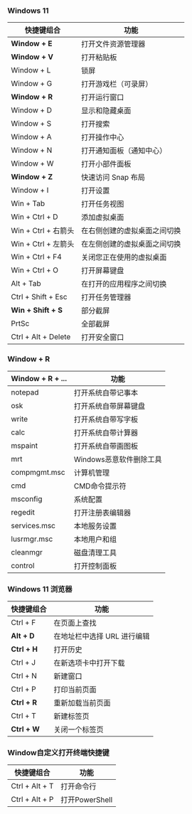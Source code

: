 ### Windows 11

| 快捷键组合          | 功能                         |
| ------------------- | ---------------------------- |
| **Window + E**      | 打开文件资源管理器           |
| **Window + V**      | 打开粘贴板                   |
| Window + L          | 锁屏                         |
| Window + G          | 打开游戏栏（可录屏）         |
| **Window + R**      | 打开运行窗口                 |
| Window + D          | 显示和隐藏桌面               |
| Window + S          | 打开搜索                     |
| Window + A          | 打开操作中心                 |
| Window + N          | 打开通知面板（通知中心）     |
| Window + W          | 打开小部件面板               |
| **Window + Z**      | 快速访问 Snap 布局           |
| Window + I          | 打开设置                     |
| Win + Tab           | 打开任务视图                 |
| Win + Ctrl + D      | 添加虚拟桌面                 |
| Win + Ctrl + 右箭头 | 在右侧创建的虚拟桌面之间切换 |
| Win + Ctrl + 左箭头 | 在左侧创建的虚拟桌面之间切换 |
| Win + Ctrl + F4     | 关闭您正在使用的虚拟桌面     |
| Win + Ctrl + O      | 打开屏幕键盘                 |
| Alt + Tab           | 在打开的应用程序之间切换     |
| Ctrl + Shift + Esc  | 打开任务管理器               |
| **Win + Shift + S** | 部分截屏                     |
| PrtSc               | 全部截屏                     |
| Ctrl + Alt + Delete | 打开安全窗口                 |



### Window + R

| Window + R + ... | 功能                    |
| ---------------- | ----------------------- |
| notepad          | 打开系统自带记事本      |
| osk              | 打开系统自带屏幕键盘    |
| write            | 打开系统自带写字板      |
| calc             | 打开系统自带计算器      |
| mspaint          | 打开系统自带画图板      |
| mrt              | Windows恶意软件删除工具 |
| compmgmt.msc     | 计算机管理              |
| cmd              | CMD命令提示符           |
| msconfig         | 系统配置                |
| regedit          | 打开注册表编辑器        |
| services.msc     | 本地服务设置            |
| lusrmgr.msc      | 本地用户和组            |
| cleanmgr         | 磁盘清理工具            |
| control          | 打开控制面板            |

### Windows 11 浏览器

| 快捷键组合   | 功能                        |
| ------------ | --------------------------- |
| Ctrl + F     | 在页面上查找                |
| **Alt + D**  | 在地址栏中选择 URL 进行编辑 |
| **Ctrl + H** | 打开历史                    |
| Ctrl + J     | 在新选项卡中打开下载        |
| Ctrl + N     | 新建窗口                    |
| Ctrl + P     | 打印当前页面                |
| **Ctrl + R** | 重新加载当前页面            |
| Ctrl + T     | 新建标签页                  |
| **Ctrl + W** | 关闭一个标签页              |

### Window自定义打开终端快捷键

| 快捷键组合     | 功能           |
| -------------- | -------------- |
| Ctrl + Alt + T | 打开命令行     |
| Ctrl + Alt + P | 打开PowerShell |

